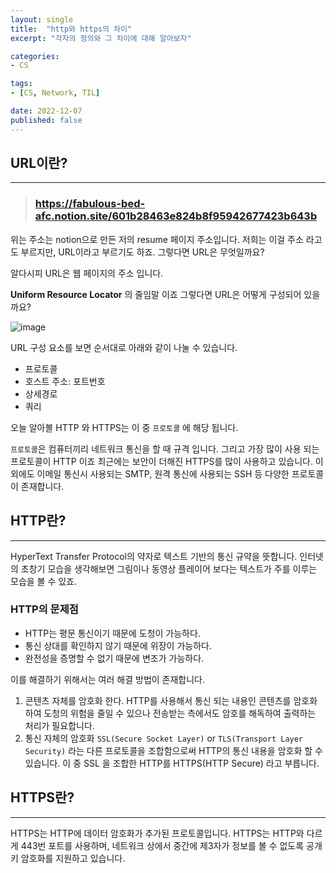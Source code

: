 ```yaml
---
layout: single
title:  "http와 https의 차이"
excerpt: "각자의 정의와 그 차이에 대해 알아보자"

categories:
- CS

tags:
- [CS, Network, TIL]

date: 2022-12-07
published: false
---
```

## URL이란?
---

> ### https://fabulous-bed-afc.notion.site/601b28463e824b8f95942677423b643b

위는 주소는 notion으로 만든 저의 resume 페이지 주소입니다.
저희는 이걸 주소 라고도 부르지만, URL이라고 부르기도 하죠.
그렇다면 URL은 무엇일까요?

알다시피 URL은 웹 페이지의 주소 입니다.

<b>Uniform Resource Locator</b> 의 줄임말 이죠
그렇다면 URL은 어떻게 구성되어 있을까요?

![image](https://user-images.githubusercontent.com/101924720/206135137-1c18149f-b96f-414b-adb8-44a667f9fbc6.png)

URL 구성 요소를 보면 순서대로 아래와 같이 나눌 수 있습니다.
- 프로토콜
- 호스트 주소: 포트번호
- 상세경로
- 쿼리

오늘 알아볼 HTTP 와 HTTPS는 이 중 `프로토콜` 에 해당 됩니다.

`프로토콜`은 컴퓨터끼리 네트워크 통신을 할 때 규격 입니다. 그리고 가장 많이 사용 되는 프로토콜이 HTTP 이죠 최근에는 보안이 더해진 HTTPS를 많이 사용하고 있습니다.
이 외에도 이메일 통신시 사용되는 SMTP, 원격 통신에 사용되는 SSH 등 다양한 프로토콜이 존재합니다.

## HTTP란?
---
HyperText Transfer Protocol의 약자로 텍스트 기반의 통신 규약을 뜻합니다.
인터넷의 초창기 모습을 생각해보면 그림이나 동영상 플레이어 보다는 텍스트가 주를 이루는 모습을 볼 수 있죠.

### HTTP의 문제점

- HTTP는 평문 통신이기 때문에 도청이 가능하다.
- 통신 상대를 확인하지 않기 때문에 위장이 가능하다.
- 완전성을 증명할 수 없기 때문에 변조가 가능하다.

이를 해결하기 위해서는 여러 해결 방법이 존재합니다.

1. 콘텐츠 자체를 암호화 한다. HTTP를 사용해서 통신 되는 내용인 콘텐츠를 암호화 하여 도청의 위험을 줄일 수 있으나 전송받는 측에서도 암호를 해독하여 출력하는 처리가 필요합니다.
2. 통신 자체의 암호화 `SSL(Secure Socket Layer)` or `TLS(Transport Layer Security)` 라는 다른 프로토콜을 조합함으로써 HTTP의 통신 내용을 암호화 할 수 있습니다. 이 중 SSL 을 조합한 HTTP를 HTTPS(HTTP Secure) 라고 부릅니다.

## HTTPS란?
---
HTTPS는 HTTP에 데이터 암호화가 추가된 프로토콜입니다. HTTPS는 HTTP와 다르게 443번 포트를 사용하며, 네트워크 상에서 중간에 제3자가 정보를 볼 수 없도록 공개키 암호화를 지원하고 있습니다.
